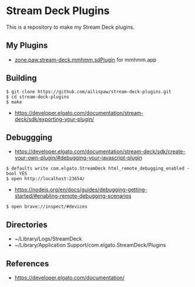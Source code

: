 # Stream Deck Plugins

This is a repository to make my Stream Deck plugins.

## My Plugins

- [zone.paw.stream-deck.mmhmm.sdPlugin](./zone.paw.stream-deck.mmhmm.sdPlugin/) for mmhmm.app

## Building

```
$ git clone https://github.com/ailispaw/stream-deck-plugins.git
$ cd stream-deck-plugins
$ make
```

- https://developer.elgato.com/documentation/stream-deck/sdk/exporting-your-plugin/

## Debuggging

- https://developer.elgato.com/documentation/stream-deck/sdk/create-your-own-plugin/#debugging-your-javascript-plugin
```
$ defaults write com.elgato.StreamDeck html_remote_debugging_enabled -bool YES
$ open http://localhost:23654/
```

- https://nodejs.org/en/docs/guides/debugging-getting-started/#enabling-remote-debugging-scenarios
```
$ open brave://inspect/#devices
```

## Directories

- ~/Library/Logs/StreamDeck
- ~/Library/Application Support/com.elgato.StreamDeck/Plugins

## References

- https://developer.elgato.com/documentation/
